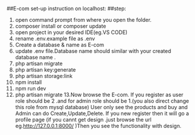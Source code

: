 ##E-com set-up instruction on localhost:
##step:
1. open command prompt from where you open the folder.
2. composer install or composer update
3. open project in your desired IDE(eg.VS CODE)
4. rename .env.example file as .env
5. Create a database & name as E-com
6. update .env file.Database name should similar with your created database name .
7. php artisan migrate
8. php artisan key:generate
9. php artisan storage:link
10. npm install
11. npm run dev
12. php artisan migrate
13.Now browse the E-com. If you register as user role should be 2 .and for admin role should be 1.(you also direct change this role  from mysql database)
User only see the products and buy and Admin can do Create,Update,Delete.
If you new register then it will go a profile page (if you cannt get design .just browse the url eg.http://127.0.0.1:8000/ )Then you see the functionality with design.
